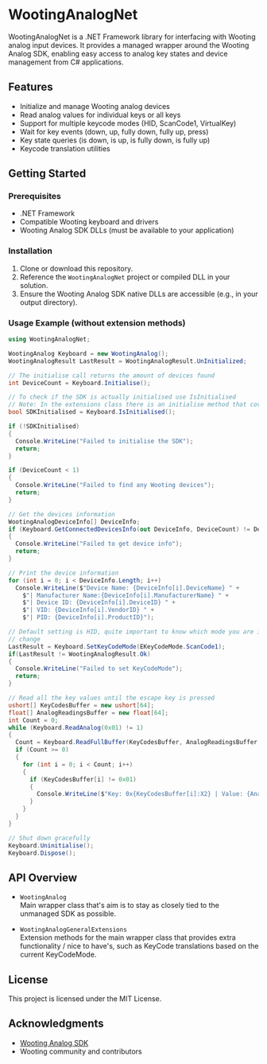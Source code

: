 # WootingAnalogNet

WootingAnalogNet is a .NET Framework library for interfacing with Wooting analog input devices. It provides a managed wrapper around the Wooting Analog SDK, enabling easy access to analog key states and device management from C# applications.

## Features

- Initialize and manage Wooting analog devices
- Read analog values for individual keys or all keys
- Support for multiple keycode modes (HID, ScanCode1, VirtualKey)
- Wait for key events (down, up, fully down, fully up, press)
- Key state queries (is down, is up, is fully down, is fully up)
- Keycode translation utilities

## Getting Started

### Prerequisites

- .NET Framework
- Compatible Wooting keyboard and drivers
- Wooting Analog SDK DLLs (must be available to your application)

### Installation

1. Clone or download this repository.
2. Reference the `WootingAnalogNet` project or compiled DLL in your solution.
3. Ensure the Wooting Analog SDK native DLLs are accessible (e.g., in your output directory).

### Usage Example (without extension methods)
```csharp
using WootingAnalogNet;

WootingAnalog Keyboard = new WootingAnalog();
WootingAnalogResult LastResult = WootingAnalogResult.UnInitialized;

// The initialise call returns the amount of devices found
int DeviceCount = Keyboard.Initialise();

// To check if the SDK is actually initialised use IsInitialised
// Note: In the extensions class there is an initialise method that covers both these methods
bool SDKInitialised = Keyboard.IsInitialised();

if (!SDKInitialised)
{
  Console.WriteLine("Failed to initialise the SDK");
  return;
}

if (DeviceCount < 1)
{
  Console.WriteLine("Failed to find any Wooting devices");
  return;
}

// Get the devices information
WootingAnalogDeviceInfo[] DeviceInfo;
if (Keyboard.GetConnectedDevicesInfo(out DeviceInfo, DeviceCount) != DeviceCount)
{
  Console.WriteLine("Failed to get device info");
  return;
}

// Print the device information
for (int i = 0; i < DeviceInfo.Length; i++)
  Console.WriteLine($"Device Name: {DeviceInfo[i].DeviceName} " +
    $"| Manufacturer Name:{DeviceInfo[i].ManufacturerName} " +
    $"| Device ID: {DeviceInfo[i].DeviceID} " +
    $"| VID: {DeviceInfo[i].VendorID} " +
    $"| PID: {DeviceInfo[i].ProductID}");

// Default setting is HID, quite important to know which mode you are in as the KeyCodes will
// change
LastResult = Keyboard.SetKeyCodeMode(EKeyCodeMode.ScanCode1);
if(LastResult != WootingAnalogResult.Ok)
{
  Console.WriteLine("Failed to set KeyCodeMode");
  return;
}

// Read all the key values until the escape key is pressed
ushort[] KeyCodesBuffer = new ushort[64];
float[] AnalogReadingsBuffer = new float[64];
int Count = 0;
while (Keyboard.ReadAnalog(0x01) != 1)
{
  Count = Keyboard.ReadFullBuffer(KeyCodesBuffer, AnalogReadingsBuffer, 64);
  if (Count >= 0)
  {
    for (int i = 0; i < Count; i++)
    {
      if (KeyCodesBuffer[i] != 0x01)
      {
        Console.WriteLine($"Key: 0x{KeyCodesBuffer[i]:X2} | Value: {AnalogReadingsBuffer[i]}");
      }
    }
  }
}

// Shut down gracefully
Keyboard.Uninitialise();
Keyboard.Dispose();
```

## API Overview

- `WootingAnalog`  
  Main wrapper class that's aim is to stay as closely tied to the unmanaged SDK as possible.

- `WootingAnalogGeneralExtensions`  
  Extension methods for the main wrapper class that provides extra functionality / nice to have's, such as KeyCode translations based on the current KeyCodeMode.

## License

This project is licensed under the MIT License.

## Acknowledgments

- [Wooting Analog SDK](https://github.com/WootingKb/wooting-analog-sdk)
- Wooting community and contributors
